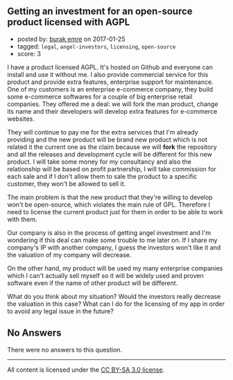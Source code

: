 ## Getting an investment for an open-source product licensed with AGPL

- posted by: [burak emre](https://stackexchange.com/users/352206/burak-emre) on 2017-01-25
- tagged: `legal`, `angel-investors`, `licensing`, `open-source`
- score: 3

I have a product licensed AGPL. It's hosted on Github and everyone can install and use it without me. I also provide commercial service for this product and provide extra features, enterprise support for maintenance. One of my customers is an enterprise e-commerce company, they build some e-commerce softwares for a couple of big enterprise retail companies. They offered me a deal: we will fork the man product, change its name and their developers will develop extra features for e-commerce websites.

They will continue to pay me for the extra services that I'm already providing and the new product will be brand new product which is not related it the current one as the claim because we will **fork** the repository and all the releases and development cycle will be different for this new product. I will take some money for my consultancy and also the relationship will be based on profit partnership, I will take commission for each sale and if I don't allow them to sale the product to a specific customer, they won't be allowed to sell it.


The main problem is that the new product that they're willing to develop won't be open-source, which violates the main rule of GPL. Therefore I need to license the current product just for them in order to be able to work with them.

Our company is also in the process of getting angel investment and I'm wondering if this deal can make some trouble to me later on. If I share my company's IP with another company, I guess the investors won't like it and the valuation of my company will decrease.


On the other hand, my product will be used my many enterprise companies which I can't actually sell myself so it will be widely used and proven software even if the name of other product will be different.

What do you think about my situation? Would the investors really decrease the valuation in this case? What can I do for the licensing of my app in order to avoid any legal issue in the future?

## No Answers

There were no answers to this question.


---

All content is licensed under the [CC BY-SA 3.0 license](https://creativecommons.org/licenses/by-sa/3.0/).
